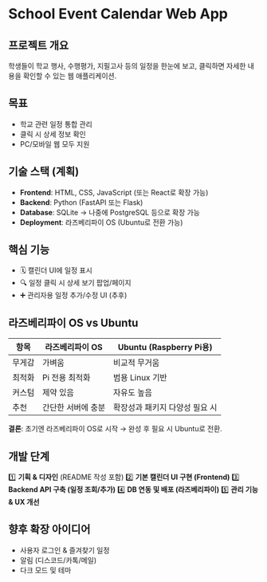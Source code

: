 # School Event Calendar Web App

## 프로젝트 개요

학생들이 학교 행사, 수행평가, 지필고사 등의 일정을 한눈에 보고, 클릭하면 자세한 내용을 확인할 수 있는 웹 애플리케이션.

## 목표

* 학교 관련 일정 통합 관리
* 클릭 시 상세 정보 확인
* PC/모바일 웹 모두 지원

## 기술 스택 (계획)

* **Frontend**: HTML, CSS, JavaScript (또는 React로 확장 가능)
* **Backend**: Python (FastAPI 또는 Flask)
* **Database**: SQLite → 나중에 PostgreSQL 등으로 확장 가능
* **Deployment**: 라즈베리파이 OS (Ubuntu로 전환 가능)

## 핵심 기능

* 🗓️ 캘린더 UI에 일정 표시
* 🔍 일정 클릭 시 상세 보기 팝업/페이지
* ➕ 관리자용 일정 추가/수정 UI (추후)

## 라즈베리파이 OS vs Ubuntu

| 항목  | 라즈베리파이 OS  | Ubuntu (Raspberry Pi용) |
| --- | ---------- | ---------------------- |
| 무게감 | 가벼움        | 비교적 무거움                |
| 최적화 | Pi 전용 최적화  | 범용 Linux 기반            |
| 커스텀 | 제약 있음      | 자유도 높음                 |
| 추천  | 간단한 서버에 충분 | 확장성과 패키지 다양성 필요 시      |

**결론**: 초기엔 라즈베리파이 OS로 시작 → 완성 후 필요 시 Ubuntu로 전환.

## 개발 단계

1️⃣ **기획 & 디자인** (README 작성 포함)
2️⃣ **기본 캘린더 UI 구현 (Frontend)**
3️⃣ **Backend API 구축 (일정 조회/추가)**
4️⃣ **DB 연동 및 배포 (라즈베리파이)**
5️⃣ **관리 기능 & UX 개선**

## 향후 확장 아이디어

* 사용자 로그인 & 즐겨찾기 일정
* 알림 (디스코드/카톡/메일)
* 다크 모드 및 테마
